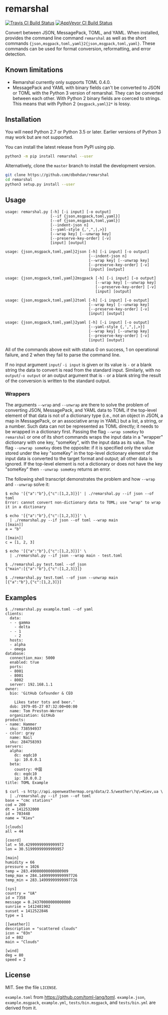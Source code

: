 # remarshal

[![Travis CI Build Status](https://travis-ci.org/dbohdan/remarshal.svg?branch=master)](https://travis-ci.org/dbohdan/remarshal)
[![AppVeyor CI Build Status](https://ci.appveyor.com/api/projects/status/github/dbohdan/remarshal?branch=master&svg=true)](https://ci.appveyor.com/project/dbohdan/remarshal)

Convert between JSON, MessagePack, TOML, and YAML.  When installed,
provides the command line command `remarshal` as well as the short commands
`{json,msgpack,toml,yaml}2{json,msgpack,toml,yaml}`.  These commands can be
used for format conversion, reformatting, and error detection.

## Known limitations

* Remarshal currently only supports TOML 0.4.0.
* MessagePack and YAML with binary fields can't be converted to JSON or TOML
with the Python 3 version of remarshal.  They can be converted between each
other.  With Python 2 binary fields are coerced to strings.  This means that
with Python 2 `{msgpack,yaml}2*` is lossy.

## Installation

You will need Python 2.7 or Python 3.5 or later.  Earlier versions of Python 3
may work but are not supported.

You can install the latest release from PyPI using pip.

```sh
python3 -m pip install remarshal --user
```

Alternatively, clone the `master` branch to install the development version.

```sh
git clone https://github.com/dbohdan/remarshal
cd remarshal
python3 setup.py install --user
```

## Usage

```
usage: remarshal.py [-h] [-i input] [-o output]
                    [--if {json,msgpack,toml,yaml}]
                    [--of {json,msgpack,toml,yaml}]
                    [--indent-json n]
                    [--yaml-style {,',",|,>}]
                    [--wrap key] [--unwrap key]
                    [--preserve-key-order] [-v]
                    [input] [output]
```

```
usage: {json,msgpack,toml,yaml}2json [-h] [-i input] [-o output]
                                     [--indent-json n]
                                     [--wrap key] [--unwrap key]
                                     [--preserve-key-order] [-v]
                                     [input] [output]
```

```
usage: {json,msgpack,toml,yaml}2msgpack [-h] [-i input] [-o output]
                                        [--wrap key] [--unwrap key]
                                        [--preserve-key-order] [-v]
                                        [input] [output]
```

```
usage: {json,msgpack,toml,yaml}2toml [-h] [-i input] [-o output]
                                     [--wrap key] [--unwrap key]
                                     [--preserve-key-order] [-v]
                                     [input] [output]
```

```
usage: {json,msgpack,toml,yaml}2yaml [-h] [-i input] [-o output]
                                     [--yaml-style {,',",|,>}]
                                     [--wrap key] [--unwrap key]
                                     [--preserve-key-order] [-v]
                                     [input] [output]
```


All of the commands above exit with status 0 on success, 1 on operational
failure, and 2 when they fail to parse the command line.

If no input argument `input`/ `-i input` is given or its value is `-` or
a blank string the data to convert is read from the standard input.  Similarly,
with no `output`/`-o output` or an output argument that is `-` or a blank
string the result of the conversion is written to the standard output.

### Wrappers

The arguments `--wrap` and `--unwrap` are there to solve the problem of
converting JSON, MessagePack, and YAML data to TOML if the top-level element
of that data is not of a dictionary type (i.e., not an object in JSON, a map
in MessagePack, or an associative array in YAML) but a list, a string, or
a number.  Such data can not be represented as TOML directly; it needs to be
wrapped in a dictionary first.  Passing the flag `--wrap someKey` to
`remarshal` or one of its short commands wraps the input data in a "wrapper"
dictionary with one key, "someKey", with the input data as its value.
The flag `--unwrap someKey` does the opposite: if it is specified only
the value stored under the key "someKey" in the top-level dictionary
element of the input data is converted to the target format and output; all
other data is ignored.  If the top-level element is not a dictionary or does not
have the key "someKey" then `--unwrap someKey` returns an error.

The following shell transcript demonstrates the problem and how `--wrap` and
`--unwrap` solve it:

```
$ echo '[{"a":"b"},{"c":[1,2,3]}]' | ./remarshal.py --if json --of toml
Error: cannot convert non-dictionary data to TOML; use "wrap" to wrap it in a dictionary

$ echo '[{"a":"b"},{"c":[1,2,3]}]' \
  | ./remarshal.py --if json --of toml --wrap main
[[main]]
a = "b"

[[main]]
c = [1, 2, 3]

$ echo '[{"a":"b"},{"c":[1,2,3]}]' \
  | ./remarshal.py --if json --wrap main - test.toml

$ ./remarshal.py test.toml --of json
{"main":[{"a":"b"},{"c":[1,2,3]}]}

$ ./remarshal.py test.toml --of json --unwrap main
[{"a":"b"},{"c":[1,2,3]}]
```

## Examples

```
$ ./remarshal.py example.toml --of yaml
clients:
  data:
  - - gamma
    - delta
  - - 1
    - 2
  hosts:
  - alpha
  - omega
database:
  connection_max: 5000
  enabled: true
  ports:
  - 8001
  - 8001
  - 8002
  server: 192.168.1.1
owner:
  bio: 'GitHub Cofounder & CEO

    Likes tater tots and beer.'
  dob: 1979-05-27 07:32:00+00:00
  name: Tom Preston-Werner
  organization: GitHub
products:
- name: Hammer
  sku: 738594937
- color: gray
  name: Nail
  sku: 284758393
servers:
  alpha:
    dc: eqdc10
    ip: 10.0.0.1
  beta:
    country: 中国
    dc: eqdc10
    ip: 10.0.0.2
title: TOML Example

$ curl -s http://api.openweathermap.org/data/2.5/weather\?q\=Kiev,ua \
  | ./remarshal.py --if json --of toml
base = "cmc stations"
cod = 200
dt = 1412532000
id = 703448
name = "Kiev"

[clouds]
all = 44

[coord]
lat = 50.42999999999999972
lon = 30.51999999999999957

[main]
humidity = 66
pressure = 1026
temp = 283.49000000000000909
temp_max = 284.14999999999997726
temp_min = 283.14999999999997726

[sys]
country = "UA"
id = 7358
message = 0.24370000000000000
sunrise = 1412481902
sunset = 1412522846
type = 1

[[weather]]
description = "scattered clouds"
icon = "03n"
id = 802
main = "Clouds"

[wind]
deg = 80
speed = 2
```

## License

MIT.  See the file `LICENSE`.

`example.toml` from <https://github.com/toml-lang/toml>.  `example.json`,
`example.msgpack`, `example.yml`, `tests/bin.msgpack`, and `tests/bin.yml`
are derived from it.
